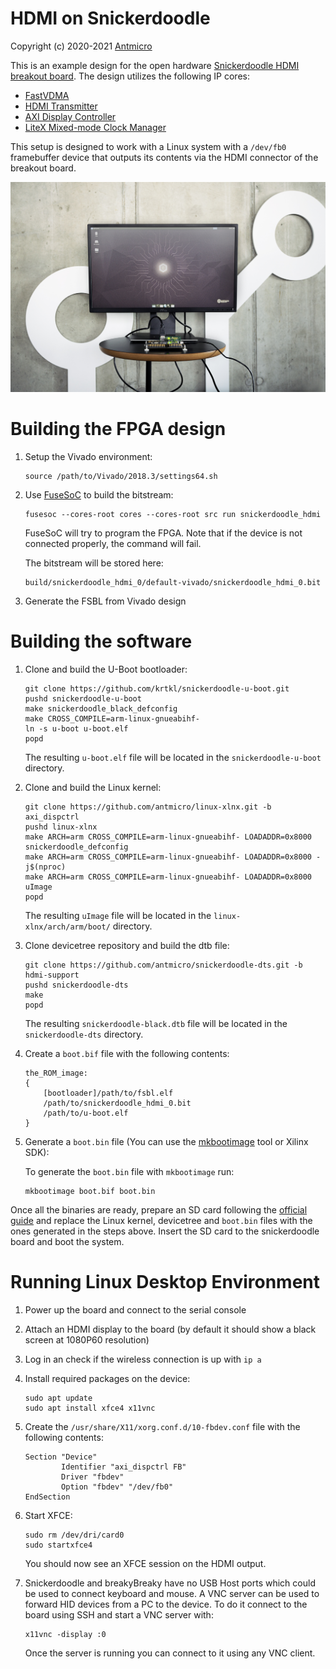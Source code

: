 HDMI on Snickerdoodle
=====================

Copyright (c) 2020-2021 [Antmicro](https://www.antmicro.com)

This is an example design for the open hardware [Snickerdoodle HDMI breakout board](https://github.com/antmicro/snickerdoodle-hdmi-breakout).
The design utilizes the following IP cores:

- [FastVDMA](https://github.com/antmicro/fastvdma-verilog-axi-in-axis-out)
- [HDMI Transmitter](https://github.com/antmicro/hdmi-transmitter-ip)
- [AXI Display Controller](https://github.com/antmicro/axi-display-controller)
- [LiteX Mixed-mode Clock Manager](https://github.com/antmicro/mmcm-drp)

This setup is designed to work with a Linux system with a `/dev/fb0` framebuffer device that outputs its contents via the HDMI connector of the breakout board.

![Snickerdoodle HDMI](img/snickerdoodle-hdmi.jpg)

Building the FPGA design
========================

1. Setup the Vivado environment:

    ```
    source /path/to/Vivado/2018.3/settings64.sh
    ```

1. Use [FuseSoC](https://github.com/olofk/fusesoc) to build the bitstream:

    ```
    fusesoc --cores-root cores --cores-root src run snickerdoodle_hdmi
    ```
    FuseSoC will try to program the FPGA. Note that if the device is not connected properly, the command will fail.

    The bitstream will be stored here:
    ```
    build/snickerdoodle_hdmi_0/default-vivado/snickerdoodle_hdmi_0.bit
    ```

1. Generate the FSBL from Vivado design

Building the software
=====================

1. Clone and build the U-Boot bootloader:

   ```
   git clone https://github.com/krtkl/snickerdoodle-u-boot.git
   pushd snickerdoodle-u-boot
   make snickerdoodle_black_defconfig
   make CROSS_COMPILE=arm-linux-gnueabihf-
   ln -s u-boot u-boot.elf
   popd
   ```

   The resulting `u-boot.elf` file will be located in the `snickerdoodle-u-boot` directory.

1. Clone and build the Linux kernel:

   ```
   git clone https://github.com/antmicro/linux-xlnx.git -b axi_dispctrl
   pushd linux-xlnx
   make ARCH=arm CROSS_COMPILE=arm-linux-gnueabihf- LOADADDR=0x8000 snickerdoodle_defconfig
   make ARCH=arm CROSS_COMPILE=arm-linux-gnueabihf- LOADADDR=0x8000 -j$(nproc)
   make ARCH=arm CROSS_COMPILE=arm-linux-gnueabihf- LOADADDR=0x8000 uImage
   popd
   ```

   The resulting `uImage` file will be located in the `linux-xlnx/arch/arm/boot/` directory.

1. Clone devicetree repository and build the dtb file:

   ```
   git clone https://github.com/antmicro/snickerdoodle-dts.git -b hdmi-support
   pushd snickerdoodle-dts
   make
   popd
   ```

   The resulting `snickerdoodle-black.dtb` file will be located in the `snickerdoodle-dts` directory.

1. Create a `boot.bif` file with the following contents:


    ```
    the_ROM_image:
    {
        [bootloader]/path/to/fsbl.elf
        /path/to/snickerdoodle_hdmi_0.bit
        /path/to/u-boot.elf
    }
    ```

1. Generate a `boot.bin` file (You can use the [mkbootimage](https://github.com/antmicro/zynq-mkbootimage) tool or Xilinx SDK):

    To generate the `boot.bin` file with `mkbootimage` run:
    ```
    mkbootimage boot.bif boot.bin
    ```

Once all the binaries are ready, prepare an SD card following the [official guide](https://github.com/krtkl/snickerdoodle-manual/blob/master/snickerdoodle-SDCard/snickerdoodle-SDCard.pdf) and replace the Linux kernel, devicetree and `boot.bin` files with the ones generated in the steps above.
Insert the SD card to the snickerdoodle board and boot the system.

Running Linux Desktop Environment
=================================

1. Power up the board and connect to the serial console

1. Attach an HDMI display to the board (by default it should show a black screen at 1080P60 resolution)

1. Log in an check if the wireless connection is up with `ip a`

1. Install required packages on the device:

    ```
    sudo apt update
    sudo apt install xfce4 x11vnc
    ```

1. Create the `/usr/share/X11/xorg.conf.d/10-fbdev.conf` file with the following contents:

    ```
    Section "Device"
            Identifier "axi_dispctrl FB"
            Driver "fbdev"
            Option "fbdev" "/dev/fb0"
    EndSection
    ```

1. Start XFCE:

    ```
    sudo rm /dev/dri/card0
    sudo startxfce4
    ```

   You should now see an XFCE session on the HDMI output.

1. Snickerdoodle and breakyBreaky have no USB Host ports which could be used to connect keyboard and mouse.
   A VNC server can be used to forward HID devices from a PC to the device.
   To do it connect to the board using SSH and start a VNC server with:

    ```
    x11vnc -display :0
    ```

   Once the server is running you can connect to it using any VNC client.
